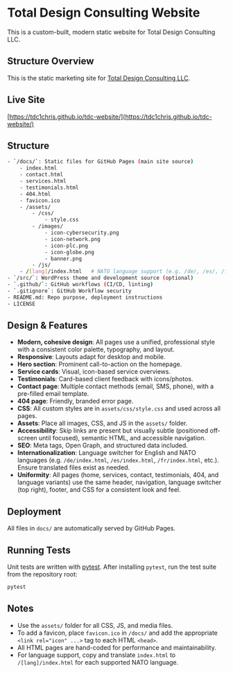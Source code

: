 # Total Design Consulting Website

This is a custom-built, modern static website for Total Design Consulting LLC.

## Structure Overview

This is the static marketing site for [Total Design Consulting LLC](https://www.totaldesignconsulting.com).

## Live Site

[https://tdc1chris.github.io/tdc-website/](https://tdc1chris.github.io/tdc-website/)

## Structure
```bash
- `/docs/`: Static files for GitHub Pages (main site source)
    - index.html
    - contact.html
    - services.html
    - testimonials.html
    - 404.html
    - favicon.ico
    - /assets/
        - /css/
            - style.css
        - /images/
            - icon-cybersecurity.png
            - icon-network.png
            - icon-plc.png
            - icon-globe.png
            - banner.png
        - /js/
    - /[lang]/index.html   # NATO language support (e.g. /de/, /es/, /fr/, etc.)
- `/src/`: WordPress theme and development source (optional)
- `.github/`: GitHub workflows (CI/CD, linting)
- `.gitignore`: GitHub Workflow security
- README.md: Repo purpose, deployment instructions
- LICENSE
```

## Design & Features

- **Modern, cohesive design**: All pages use a unified, professional style with a consistent color palette, typography, and layout.
- **Responsive**: Layouts adapt for desktop and mobile.
- **Hero section**: Prominent call-to-action on the homepage.
- **Service cards**: Visual, icon-based service overviews.
- **Testimonials**: Card-based client feedback with icons/photos.
- **Contact page**: Multiple contact methods (email, SMS, phone), with a pre-filled email template.
- **404 page**: Friendly, branded error page.
- **CSS**: All custom styles are in `assets/css/style.css` and used across all pages.
- **Assets**: Place all images, CSS, and JS in the `assets/` folder.
- **Accessibility**: Skip links are present but visually subtle (positioned off-screen until focused), semantic HTML, and accessible navigation.
- **SEO**: Meta tags, Open Graph, and structured data included.
- **Internationalization**: Language switcher for English and NATO languages (e.g. `/de/index.html`, `/es/index.html`, `/fr/index.html`, etc.). Ensure translated files exist as needed.
- **Uniformity**: All pages (home, services, contact, testimonials, 404, and language variants) use the same header, navigation, language switcher (top right), footer, and CSS for a consistent look and feel.

## Deployment

All files in `docs/` are automatically served by GitHub Pages.

## Running Tests

Unit tests are written with [pytest](https://pytest.org). After installing
`pytest`, run the test suite from the repository root:

```bash
pytest
```

## Notes

- Use the `assets/` folder for all CSS, JS, and media files.
- To add a favicon, place `favicon.ico` in `/docs/` and add the appropriate `<link rel="icon" ...>` tag to each HTML `<head>`.
- All HTML pages are hand-coded for performance and maintainability.
- For language support, copy and translate `index.html` to `/[lang]/index.html` for each supported NATO language.
